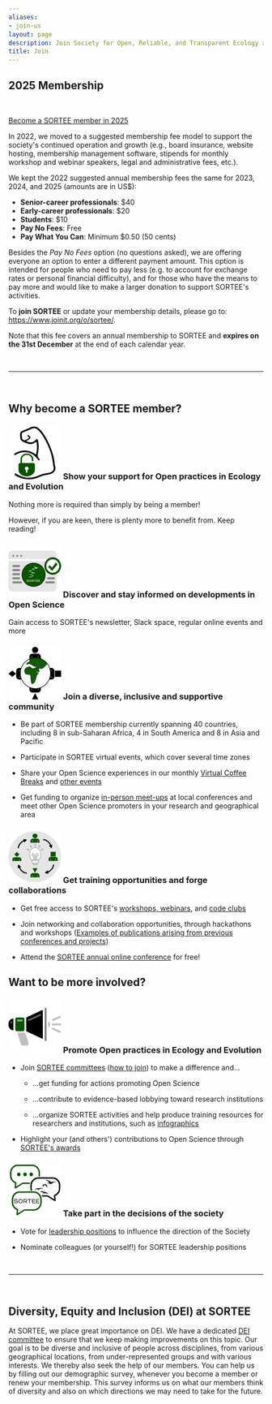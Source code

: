 ```yaml
---
aliases:
- join-us
layout: page
description: Join Society for Open, Reliable, and Transparent Ecology and Evolutionary biology (SORTEE)
title: Join
---
```


## 2025 Membership

 

[Become a SORTEE member in 2025](https://www.joinit.org/o/sortee/)

In 2022, we moved to a suggested membership fee model to support the society's continued operation and growth (e.g., board insurance, website hosting, membership management software, stipends for monthly workshop and webinar speakers, legal and administrative fees, etc.).

We kept the 2022 suggested annual membership fees the same for 2023, 2024, and 2025 (amounts are in US\$):

-   **Senior-career professionals**: \$40
-   **Early-career professionals**: \$20
-   **Students**: \$10
-   **Pay No Fees**: Free
-   **Pay What You Can**: Minimum \$0.50 (50 cents)

Besides the *Pay No Fees* option (no questions asked), we are offering everyone an option to enter a different payment amount. This option is intended for people who need to pay less (e.g. to account for exchange rates or personal financial difficulty), and for those who have the means to pay more and would like to make a larger donation to support SORTEE's activities.

To **join SORTEE** or update your membership details, please go to: <https://www.joinit.org/o/sortee/>.

Note that this fee covers an annual membership to SORTEE and **expires on the 31st December** at the end of each calendar year.


 

------------------------------------------------------------------------

 

## Why become a SORTEE member?

### ![Support](join-sortee-support.svg) Show your support for Open practices in Ecology and Evolution

Nothing more is required than simply by being a member!

However, if you are keen, there is plenty more to benefit from. Keep reading!

  

### ![Discover](join-sortee-discover.svg) Discover and stay informed on developments in Open Science 

Gain access to SORTEE's newsletter, Slack space, regular online events and more

  

### ![Diverse](join-sortee-diverse.svg) Join a diverse, inclusive and supportive community

-   Be part of SORTEE membership currently spanning 40 countries, including 8 in sub-Saharan Africa, 4 in South America and 8 in Asia and Pacific

-   Participate in SORTEE virtual events, which cover several time zones

-   Share your Open Science experiences in our monthly [Virtual Coffee Breaks](https://www.sortee.org/mixers/) and [other events](https://www.sortee.org/other_events/)

-   Get funding to organize [in-person meet-ups](https://www.sortee.org/meet-ups/) at local conferences and meet other Open Science promoters in your research and geographical area

  

### ![Training](join-sortee-training.svg) Get training opportunities and forge collaborations 

-   Get free access to SORTEE's [workshops, webinars](https://www.sortee.org/other_events/), and [code clubs](https://www.sortee.org/code_club/)

-   Join networking and collaboration opportunities, through hackathons and workshops ([Examples of publications arising from previous conferences and projects](https://sortee.org/outputs/))

-   Attend the [SORTEE annual online conference](https://www.sortee.org/past/) for free!

  
## Want to be more involved?

### ![Support](join-sortee-promote.svg) Promote Open practices in Ecology and Evolution

-   Join [SORTEE committees](https://www.sortee.org/people/) ([how to join](https://www.sortee.org/join/)) to make a difference and...

    -   ...get funding for actions promoting Open Science

    -   \...contribute to evidence-based lobbying toward research institutions

    -   \...organize SORTEE activities and help produce training resources for researchers and institutions, such as [infographics](https://www.sortee.org/infographics/)

-   Highlight your (and others') contributions to Open Science through [SORTEE's awards](https://www.sortee.org/awards/)

  

### ![Decisions](join-sortee-decisions.svg) Take part in the decisions of the society

-   Vote for [leadership positions](https://www.sortee.org/people/) to influence the direction of the Society

-   Nominate colleagues (or yourself!) for SORTEE leadership positions

 

------------------------------------------------------------------------

 


## Diversity, Equity and Inclusion (DEI) at SORTEE

At SORTEE, we place great importance on DEI. We have a dedicated [DEI committee](https://sortee.org/people/#diversity-equity-and-inclusion-committee) to ensure that we keep making improvements on this topic.  Our goal is to be diverse and inclusive of people across disciplines, from various geographical locations, from under-represented groups and with various interests. We thereby also seek the help of our members. You can help us by filling out our demographic survey, whenever you become a member or renew your membership. This survey informs us on what our members think of diversity and also on which directions we may need to take for the future.

 
 
